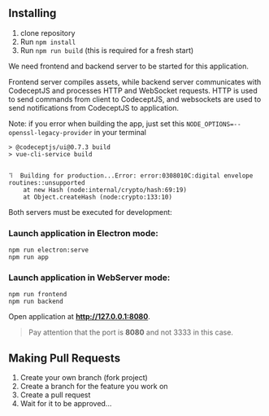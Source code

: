 ## Installing

1. clone repository
2. Run `npm install`
3. Run `npm run build` (this is required for a fresh start)

We need frontend and backend server to be started for this application.

Frontend server compiles assets, while backend server communicates with CodeceptJS and processes HTTP and WebSocket requests. HTTP is used to send commands from client to CodeceptJS, and websockets are used to send notifications from CodeceptJS to application.

Note: if you error when building the app, just set this `NODE_OPTIONS=--openssl-legacy-provider` in your terminal

```
> @codeceptjs/ui@0.7.3 build
> vue-cli-service build


⠹  Building for production...Error: error:0308010C:digital envelope routines::unsupported
    at new Hash (node:internal/crypto/hash:69:19)
    at Object.createHash (node:crypto:133:10)
```


Both servers must be executed for development:

### Launch application in Electron mode:

```
npm run electron:serve
npm run app
```

### Launch application in WebServer mode:

```
npm run frontend
npm run backend
```

Open application at **http://127.0.0.1:8080**.

> Pay attention that the port is **8080** and not 3333 in this case.

## Making Pull Requests

1. Create your own branch (fork project)
2. Create a branch for the feature you work on
3. Create a pull request
4. Wait for it to be approved...
